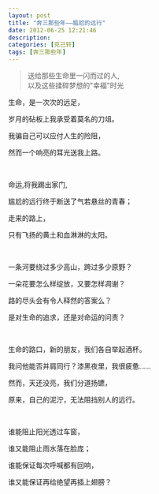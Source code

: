 ```yaml
---
layout: post
title: "奔三那些年——尴尬的远行"
date: 2012-06-25 12:21:46
description: 
categories: [克己轩]
tags: [奔三那些年]
---
```


> 送给那些生命里一闪而过的人,<br>
> 以及这些揉碎梦想的"幸福"时光

生命，是一次次的远足，

岁月的砧板上我承受着莫名的刀俎。

我骗自己可以应付人生的险阻，

然而一个响亮的耳光送我上路。

<br>

命运,将我踢出家门,

尴尬的远行终于断送了气若悬丝的青春；

走来的路上，

只有飞扬的黄土和血淋淋的太阳。

<br>

一条河要绕过多少高山，跨过多少原野？

一朵花要怎么样绽放，又要怎样凋谢？

路的尽头会有令人释然的答案么？

是对生命的追求，还是对命运的问责？

<br>

生命的路口，新的朋友，我们各自举起酒杯。

我问他能否并肩同行？漆黑夜里，我很疲惫……

然而，天还没亮，我们分道扬镳，

原来，自己的泥泞，无法阻挡别人的远行。

<br>

谁能阻止阳光透过车窗，

谁又能阻止雨水落在脸庞；

谁能保证每次呼喊都有回响，

谁又能保证再给绝望再插上翅膀？
